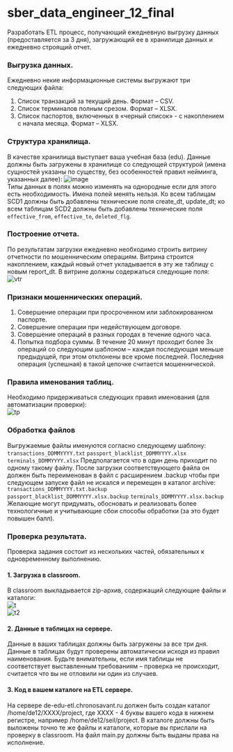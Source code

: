 # sber_data_engineer_12_final  


Разработать ETL процесс, получающий ежедневную выгрузку данных
(предоставляется за 3 дня), загружающий ее в хранилище данных и ежедневно
строящий отчет.  
  
### Выгрузка данных.
Ежедневно некие информационные системы выгружают три следующих файла:
1. Список транзакций за текущий день. Формат – CSV.
2. Список терминалов полным срезом. Формат – XLSX.
3. Список паспортов, включенных в «черный список» - с накоплением с начала
месяца. Формат – XLSX.
  
### Структура хранилища.
В качестве хранилища выступает ваша учебная база (edu).
Данные должны быть загружены в хранилище со следующей структурой
(имена сущностей указаны по существу, без особенностей правил нейминга,
указанных далее):
![image](https://user-images.githubusercontent.com/101450815/223147702-e63dac6d-e8f6-42f9-9569-5fd4e0874224.png)  
Типы данных в полях можно изменять на однородные если для этого есть
необходимость. Имена полей менять нельзя. Ко всем таблицам SCD1 должны быть
добавлены технические поля create_dt, update_dt; ко всем таблицам SCD2 должны
быть добавлены технические поля `effective_from`, `effective_to`, `deleted_flg`.  
  
### Построение отчета.
По результатам загрузки ежедневно необходимо строить витрину отчетности
по мошенническим операциям. Витрина строится накоплением, каждый новый отчет
укладывается в эту же таблицу с новым report_dt.
В витрине должны содержаться следующие поля:  
![vtr](https://user-images.githubusercontent.com/101450815/223148202-6d0aab6b-813e-48f1-8333-41c9096d0df9.png)  

### Признаки мошеннических операций.  
1. Совершение операции при просроченном или заблокированном паспорте.
2. Совершение операции при недействующем договоре.
3. Совершение операций в разных городах в течение одного часа.
4. Попытка подбора суммы. В течение 20 минут проходит более 3х операций со
следующим шаблоном – каждая последующая меньше предыдущей, при этом
отклонены все кроме последней. Последняя операция (успешная) в такой цепочке
считается мошеннической.  
   
### Правила именования таблиц.
Необходимо придерживаться следующих правил именования (для
автоматизации проверки):  
![tp](https://user-images.githubusercontent.com/101450815/223148676-1bf8d46b-5718-4198-9cb7-62be11293ea4.png)  
  
### Обработка файлов  
Выгружаемые файлы именуются согласно следующему шаблону:
`transactions_DDMMYYYY.txt`
`passport_blacklist_DDMMYYYY.xlsx`
`terminals_DDMMYYYY.xlsx`
Предполагается что в один день приходит по одному такому файлу. После
загрузки соответствующего файла он должен быть переименован в файл с
расширением .backup чтобы при следующем запуске файл не искался и перемещен в
каталог archive:
`transactions_DDMMYYYY.txt.backup`
`passport_blacklist_DDMMYYYY.xlsx.backup`
`terminals_DDMMYYYY.xlsx.backup`
Желающие могут придумать, обосновать и реализовать более технологичные и
учитывающие сбои способы обработки (за это будет повышен балл).  
   
### Проверка результата.
Проверка задания состоит из нескольких частей, обязательных к
одновременному выполнению.
#### 1. Загрузка в classroom.  
В classroom выкладывается zip-архив, содержащий следующие файлы и каталоги:  
![t](https://user-images.githubusercontent.com/101450815/223149147-3dc1894d-c470-4f98-9798-53f99af89966.png)  
![t2](https://user-images.githubusercontent.com/101450815/223149305-a7cc1b07-7186-4b37-8a3c-014055185c92.png)  
  
#### 2. Данные в таблицах на сервере.  
Данные в ваших таблицах должны быть загружены за все три дня. Данные в
таблицах будут проверены автоматически исходя из правил наименования. Будьте
внимательны, если имя таблицы не соответствует выставленным требованиям –
проверка не происходит, считается что вы не отловили ни один из случаев.
#### 3. Код в вашем каталоге на ETL сервере.  
На сервере de-edu-etl.chronosavant.ru должен быть создан каталог
/home/de12/XXXX/project, где XXXX - 4 буквы вашего кода в нижнем регистре,
например /home/de12/seil/project. В каталоге должны быть выложены точно те же
файлы и каталоги, которые вы прислали на проверку в classroom. На файл main.py
должны быть выданы права на исполнение.

